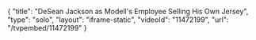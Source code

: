 {
    "title": "DeSean Jackson as Modell's Employee Selling His Own Jersey",
    "type": "solo",
    "layout": "iframe-static",
    "videoId": "11472199",
    "url": "\/tvpembed\/11472199"
}